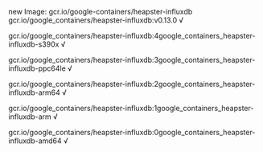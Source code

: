 new Image: gcr.io/google-containers/heapster-influxdb
gcr.io/google_containers/heapster-influxdb:v0.13.0 √

gcr.io/google_containers/heapster-influxdb:4google_containers_heapster-influxdb-s390x √

gcr.io/google_containers/heapster-influxdb:3google_containers_heapster-influxdb-ppc64le √

gcr.io/google_containers/heapster-influxdb:2google_containers_heapster-influxdb-arm64 √

gcr.io/google_containers/heapster-influxdb:1google_containers_heapster-influxdb-arm √

gcr.io/google_containers/heapster-influxdb:0google_containers_heapster-influxdb-amd64 √

